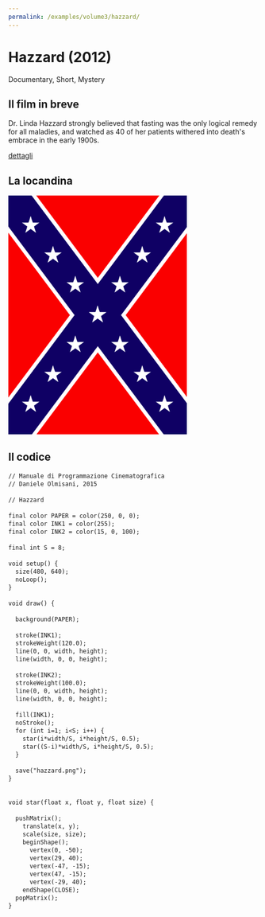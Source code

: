```yaml
---
permalink: /examples/volume3/hazzard/
---
```

# Hazzard (2012)

Documentary, Short, Mystery

## Il film in breve
Dr. Linda Hazzard strongly believed that fasting was the only logical remedy for all maladies, and watched as 40 of her patients withered into death's embrace in the early 1900s.

[dettagli](https://www.imdb.com/title/tt2316697/)

## La locandina
<img src="hazzard.png"  width="360px" title="Hazzard">


## Il codice
```processing
// Manuale di Programmazione Cinematografica
// Daniele Olmisani, 2015

// Hazzard

final color PAPER = color(250, 0, 0);
final color INK1 = color(255);
final color INK2 = color(15, 0, 100);

final int S = 8;

void setup() {
  size(480, 640);
  noLoop();
}

void draw() {
  
  background(PAPER);
  
  stroke(INK1);
  strokeWeight(120.0);
  line(0, 0, width, height);
  line(width, 0, 0, height);
  
  stroke(INK2);
  strokeWeight(100.0);
  line(0, 0, width, height);
  line(width, 0, 0, height);
  
  fill(INK1);
  noStroke();
  for (int i=1; i<S; i++) {
    star(i*width/S, i*height/S, 0.5);
    star((S-i)*width/S, i*height/S, 0.5);
  }
  
  save("hazzard.png");
}


void star(float x, float y, float size) {
  
  pushMatrix();
    translate(x, y);
    scale(size, size);
    beginShape();
      vertex(0, -50);
      vertex(29, 40);
      vertex(-47, -15);
      vertex(47, -15);
      vertex(-29, 40);
    endShape(CLOSE);
  popMatrix();
}
```
